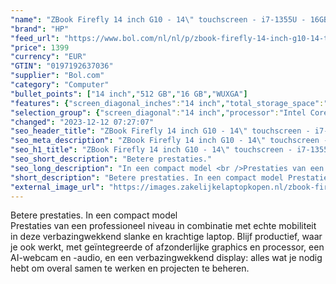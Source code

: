 ```yaml
---
"name": "ZBook Firefly 14 inch G10 - 14\" touchscreen - i7-1355U - 16GB RAM - 512GB SSD - RTX A500"
"brand": "HP"
"feed_url": "https://www.bol.com/nl/nl/p/zbook-firefly-14-inch-g10-14-touchscreen-i7-1355u-16gb-ram-512gb-ssd-rtx-a500/9300000155471783"
"price": 1399
"currency": "EUR"
"GTIN": "0197192637036"
"supplier": "Bol.com"
"category": "Computer"
"bullet_points": ["14 inch","512 GB","16 GB","WUXGA"]
"features": {"screen_diagonal_inches":"14 inch","total_storage_space":"512 GB","memory_size":"16 GB","graphics":"WUXGA"}
"selection_group": {"screen_diagonal":"14 inch","processor":"Intel Core i7","changed_price_past_3_days":false,"product_family":"Zbook"}
"changed": "2023-12-12 07:27:07"
"seo_header_title": "ZBook Firefly 14 inch G10 - 14\" touchscreen - i7-1355U - 16GB RAM - 512GB SSD - RTX A500"
"seo_meta_description": "ZBook Firefly 14 inch G10 - 14\" touchscreen - i7-1355U - 16GB RAM - 512GB SSD - RTX A500"
"seo_h1_title": "ZBook Firefly 14 inch G10 - 14\" touchscreen - i7-1355U - 16GB RAM - 512GB SSD - RTX A500"
"seo_short_description": "Betere prestaties."
"seo_long_description": "In een compact model <br />Prestaties van een professioneel niveau in combinatie met echte mobiliteit in deze verbazingwekkend slanke en krachtige laptop. Blijf productief, waar je ook werkt, met geïntegreerde of afzonderlijke graphics en processor, een AI-webcam en -audio, en een verbazingwekkend display: alles wat je nodig hebt om overal samen te werken en projecten te beheren."
"short_description": "Betere prestaties. In een compact model Prestaties van een professioneel niveau in combinatie met echte mobiliteit in deze verbazingwekkend slanke en krachtige laptop. Blijf productief, waar je ook werkt, met geïntegreerde of afzonderlijke graphics en processor, een AI-webcam en -audio, en een verbazingwekkend display: alles wat je nodig hebt om overal samen te werken en projecten te beheren."
"external_image_url": "https://images.zakelijkelaptopkopen.nl/zbook-firefly-14-inch-g10-14-touchscreen-i7-1355u-16gb-ram-512gb-ssd-rtx-a500.webp"
---
```


Betere prestaties. In een compact model <br />Prestaties van een professioneel niveau in combinatie met echte mobiliteit in deze verbazingwekkend slanke en krachtige laptop. Blijf productief, waar je ook werkt, met geïntegreerde of afzonderlijke graphics en processor, een AI-webcam en -audio, en een verbazingwekkend display: alles wat je nodig hebt om overal samen te werken en projecten te beheren.